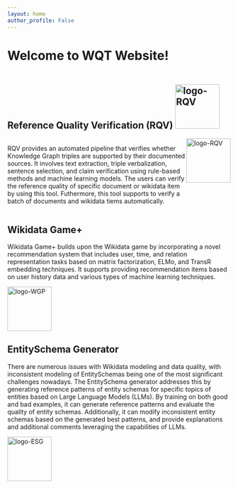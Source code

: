 ```yaml
---
layout: home
author_profile: False
---
```


# Welcome to WQT Website!

<div class="row">
  <div class="column">
    <h2>Reference Quality Verification (RQV) <img src="https://king-s-knowledge-graph-lab.github.io/WikidataQualityToolkit/assets/images/logo_RQV.jpg" width="100" height="100" alt="logo-RQV"></h2>
    <div class="content", style ="display: flex;">
      <div><p>RQV provides an automated pipeline that verifies whether Knowledge Graph triples are supported by their documented sources. It involves text extraction, triple verbalization, sentence selection, and claim verification using rule-based methods and machine learning models. The users can verify the reference quality of specific document or wikidata item by using this tool. Futhermore, this tool supports to verify a batch of documents and wikidata tiems automatically. </p></div>
      <div><img src="https://king-s-knowledge-graph-lab.github.io/WikidataQualityToolkit/assets/images/logo_RQV.jpg" width="100" height="100" alt="logo-RQV"></div>
    </div>
  </div>
  
  <div class="column">
    <h2>Wikidata Game+</h2>
    <p>Wikidata Game+ builds upon the Wikidata game by incorporating a novel recommendation system that includes user, time, and relation representation tasks based on matrix factorization, ELMo, and TransR embedding techniques. It supports providing recommendation items based on user history data and various types of machine learning techniques. </p>
    <img src="https://king-s-knowledge-graph-lab.github.io/WikidataQualityToolkit/assets/images/logo_wikidatagame+.jpg" width="100" height="100" alt="logo-WGP">
  </div>
  
  <div class="column">
    <h2>EntitySchema Generator</h2>
    <p>There are numerous issues with Wikidata modeling and data quality, with inconsistent modeling of EntitySchemas being one of the most significant challenges nowadays. The EntitySchema generator addresses this by generating reference patterns of entity schemas for specific topics of entities based on Large Language Models (LLMs). By training on both good and bad examples, it can generate reference patterns and evaluate the quality of entity schemas. Additionally, it can modify inconsistent entity schemas based on the generated best patterns, and provide explanations and additional comments leveraging the capabilities of LLMs. </p>
    <img src="https://king-s-knowledge-graph-lab.github.io/WikidataQualityToolkit/assets/images/logo_EntitySchemaGenerator.jpg" width="100" height="100" alt="logo-ESG">
  </div>
</div>
